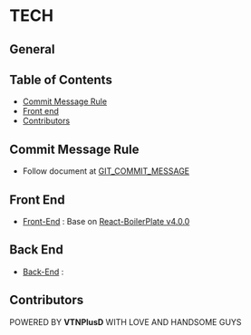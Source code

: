 # TECH
## General
## Table of Contents

- [Commit Message Rule](#Commit-Message-Rule)
- [Front end](#Front-End)
- [Contributors](#Contributors)

## Commit Message Rule
- Follow document at [GIT_COMMIT_MESSAGE](docs/GIT_COMMIT_MESSAGE.md)
    
## Front End
- [Front-End](front-end) : Base on [React-BoilerPlate v4.0.0](https://github.com/react-boilerplate/react-boilerplate/releases/tag/v4.0.0)

## Back End
- [Back-End](back-end) : 

## Contributors
POWERED BY **VTNPlusD** WITH LOVE AND HANDSOME GUYS
